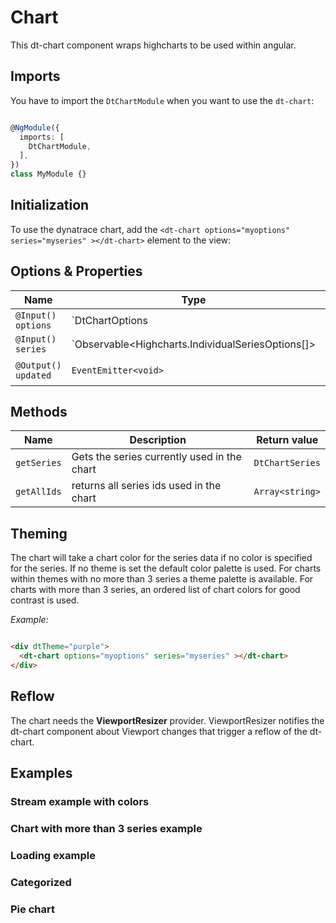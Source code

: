 # Chart

<docs-source-example example="ChartDefaultExampleComponent" fullwidth="true"></docs-source-example>

This dt-chart component wraps highcharts to be used within angular.

## Imports

You have to import the `DtChartModule` when you want to use the `dt-chart`:

```typescript

@NgModule({
  imports: [
    DtChartModule,
  ],
})
class MyModule {}

```

## Initialization

To use the dynatrace chart, add the `<dt-chart options="myoptions" series="myseries" ></dt-chart>` element to the view:

## Options & Properties

| Name | Type | Default | Description |
| --- | --- | --- | --- |
| `@Input() options` | `DtChartOptions | undefined` | `undefined` | Sets options for the chart. DtChartOptions extends from Highcharts.Options, but removes the series property. The series property is passed as it's own input |
| `@Input() series` | `Observable<Highcharts.IndividualSeriesOptions[]> | Highcharts.IndividualSeriesOptions[] | undefined` | `undefined` | Sets the series of the chart. The type can either be a stream of series data for continues updates or a static array. |
| `@Output() updated` | `EventEmitter<void>` | Event emitted when the chart options or series are updated |

## Methods

| Name | Description | Return value |
| --- | --- | --- |
| `getSeries` | Gets the series currently used in the chart | `DtChartSeries` |
| `getAllIds` | returns all series ids used in the chart | `Array<string>` |

## Theming

The chart will take a chart color for the series data if no color is specified for the series. If no theme is set the default color palette is used. For charts within themes with no more than 3 series a theme palette is available.
For charts with more than 3 series, an ordered list of chart colors for good contrast is used.

*Example:*

```html

<div dtTheme="purple">
  <dt-chart options="myoptions" series="myseries" ></dt-chart>
</div>

```

## Reflow

The chart needs the **ViewportResizer** provider.
ViewportResizer notifies the dt-chart component about Viewport changes that trigger a reflow of the dt-chart.

## Examples

### Stream example with colors

<!-- <docs-source-example example="ChartStreamExampleComponent" fullwidth="true"></docs-source-example> -->

### Chart with more than 3 series example

<docs-source-example example="ChartOrderdColorsExampleComponent" fullwidth="true"></docs-source-example>

### Loading example

<docs-source-example example="ChartLoadingExampleComponent" fullwidth="true"></docs-source-example>

### Categorized

<docs-source-example example="ChartCategorizedExampleComponent" fullwidth="true"></docs-source-example>

### Pie chart

<docs-source-example example="ChartPieExampleComponent" fullwidth="true"></docs-source-example>